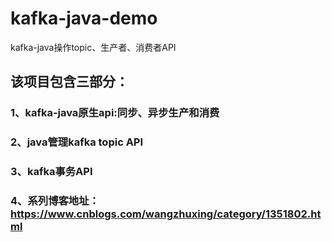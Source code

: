 # kafka-java-demo
kafka-java操作topic、生产者、消费者API
## 该项目包含三部分：
### 1、kafka-java原生api:同步、异步生产和消费
### 2、java管理kafka topic API
### 3、kafka事务API
### 4、系列博客地址：https://www.cnblogs.com/wangzhuxing/category/1351802.html
